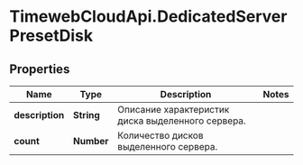 # TimewebCloudApi.DedicatedServerPresetDisk

## Properties

Name | Type | Description | Notes
------------ | ------------- | ------------- | -------------
**description** | **String** | Описание характеристик диска выделенного сервера. | 
**count** | **Number** | Количество дисков выделенного сервера. | 


